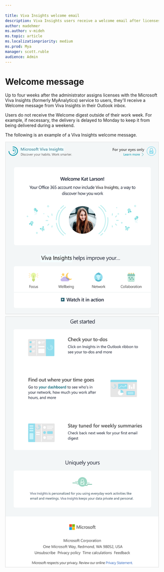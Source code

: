 ```yaml
---

title: Viva Insights welcome email
description: Viva Insights users receive a welcome email after licenses are assigned to them 
author: madehmer
ms.author: v-mideh
ms.topic: article
ms.localizationpriority: medium 
ms.prod: Mya
manager: scott.ruble
audience: Admin
---
```


# Welcome message

Up to four weeks after the administrator assigns licenses with the Microsoft Viva Insights (formerly MyAnalytics) service to users, they'll receive a Welcome message from Viva Insights in their Outlook inbox.

Users do not receive the Welcome digest outside of their work week. For example, if necessary, the delivery is delayed to Monday to keep it from being delivered during a weekend.

The following is an example of a Viva Insights welcome message.

 ![Viva Insights welcome message top section.](../../Images/mya/use/welcome-email-1.png)
 ![Viva Insights welcome message end section.](../../Images/mya/use/welcome-email-2.png)
